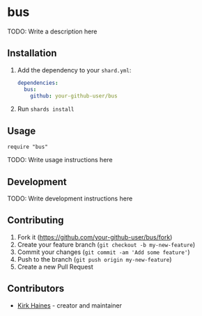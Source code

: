 # bus

TODO: Write a description here

## Installation

1. Add the dependency to your `shard.yml`:

   ```yaml
   dependencies:
     bus:
       github: your-github-user/bus
   ```

2. Run `shards install`

## Usage

```crystal
require "bus"
```

TODO: Write usage instructions here

## Development

TODO: Write development instructions here

## Contributing

1. Fork it (<https://github.com/your-github-user/bus/fork>)
2. Create your feature branch (`git checkout -b my-new-feature`)
3. Commit your changes (`git commit -am 'Add some feature'`)
4. Push to the branch (`git push origin my-new-feature`)
5. Create a new Pull Request

## Contributors

- [Kirk Haines](https://github.com/your-github-user) - creator and maintainer

